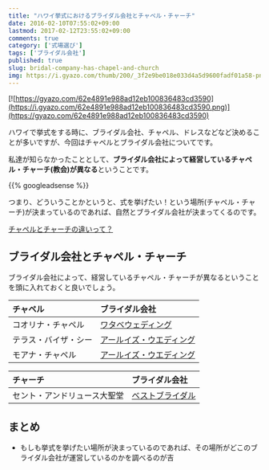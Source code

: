 ```yaml
---
title: "ハワイ挙式におけるブライダル会社とチャペル・チャーチ"
date: 2016-02-10T07:55:02+09:00
lastmod: 2017-02-12T23:55:02+09:00
comments: true
category: ['式場選び']
tags: ['ブライダル会社']
published: true
slug: bridal-company-has-chapel-and-church
img: https://i.gyazo.com/thumb/200/_3f2e9be018e033d4a5d9600fadf01a58-png.jpg
---
```


[![https://gyazo.com/62e4891e988ad12eb100836483cd3590](https://i.gyazo.com/62e4891e988ad12eb100836483cd3590.png)](https://gyazo.com/62e4891e988ad12eb100836483cd3590)



ハワイで挙式をする時に、ブライダル会社、チャペル、ドレスなどなど決めることが多いですが、今回はチャペルとブライダル会社についてです。

私達が知らなかったこととして、**ブライダル会社によって経営しているチャペル・チャーチ(教会)が異なる**ということです。


<!--more-->
{{% googleadsense %}}

つまり、どういうことかというと、式を挙げたい！という場所(チャペル・チャーチ)が決まっているのであれば、自然とブライダル会社が決まってくるのです。

[チャペルとチャーチの違いって？](https://icossa.com/hawaii-wedding/difference-between-chapel-and-church/)

## ブライダル会社とチャペル・チャーチ

ブライダル会社によって、経営しているチャペル・チャーチが異なるということを頭に入れておくと良いでしょう。

| チャペル | ブライダル会社 |
|:--------|:------------|
| コオリナ・チャペル | [ワタベウェディング](http://www.watabe-wedding.co.jp/) |
| テラス・バイザ・シー| [アールイズ・ウエディング](https://www.arluis.com/) |
| モアナ・チャペル| [アールイズ・ウエディング](https://www.arluis.com/) |


| チャーチ | ブライダル会社 |
|:--------|:------------|
| セント・アンドリュース大聖堂 | [ベストブライダル](http://www.bestbridal.co.jp/) |


## まとめ

- もしも挙式を挙げたい場所が決まっているのであれば、その場所がどこのブライダル会社が運営しているのかを調べるのが吉